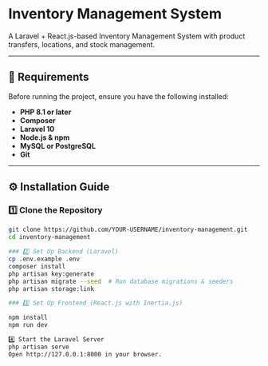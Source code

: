 # Inventory Management System

A Laravel + React.js-based Inventory Management System with product transfers, locations, and stock management.

---

## 📌 Requirements

Before running the project, ensure you have the following installed:

- **PHP 8.1 or later**  
- **Composer**  
- **Laravel 10**  
- **Node.js & npm**  
- **MySQL or PostgreSQL**  
- **Git**

---

## ⚙️ Installation Guide

### 1️⃣ Clone the Repository
```sh
git clone https://github.com/YOUR-USERNAME/inventory-management.git
cd inventory-management

### 2️⃣ Set Up Backend (Laravel)
cp .env.example .env
composer install
php artisan key:generate
php artisan migrate --seed  # Run database migrations & seeders
php artisan storage:link

### 3️⃣ Set Up Frontend (React.js with Inertia.js)

npm install
npm run dev

4️⃣ Start the Laravel Server
php artisan serve
Open http://127.0.0.1:8000 in your browser.